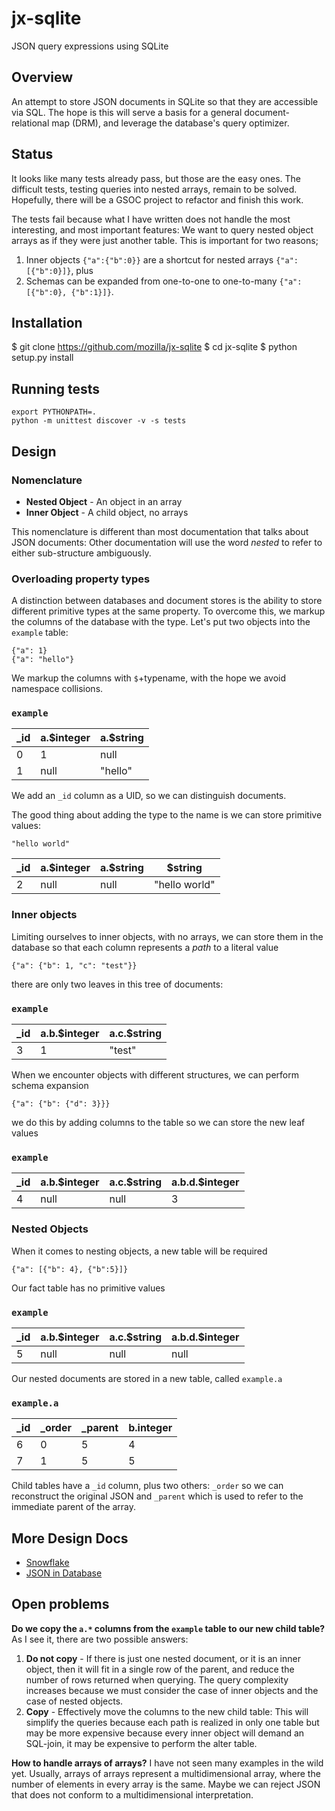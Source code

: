 # jx-sqlite 
JSON query expressions using SQLite

## Overview

An attempt to store JSON documents in SQLite so that they are accessible via SQL. The hope is this will serve a basis for a general document-relational map (DRM), and leverage the database's query optimizer.

## Status

It looks like many tests already pass, but those are the easy ones. The difficult tests, testing queries into nested arrays, remain to be solved.  Hopefully, there will be a GSOC project to refactor and finish this work.

The tests fail because what I have written does not handle the most interesting, and most important features: We want to query nested object arrays as if they were just another table.  This is important for two reasons;

1. Inner objects `{"a":{"b":0}}` are a shortcut for nested arrays `{"a":[{"b":0}]}`, plus
2. Schemas can be expanded from one-to-one  to one-to-many `{"a":[{"b":0}, {"b":1}]}`.

## Installation

$ git clone https://github.com/mozilla/jx-sqlite
$ cd jx-sqlite
$ python setup.py install

## Running tests

    export PYTHONPATH=.
    python -m unittest discover -v -s tests

## Design

### Nomenclature

* **Nested Object** - An object in an array
* **Inner Object** - A child object, no arrays

This nomenclature is different than most documentation that talks about JSON documents: Other documentation will use the word *nested* to refer to either sub-structure ambiguously.

### Overloading property types

A distinction between databases and document stores is the ability to store different primitive types at the same property. To overcome this, we markup the columns of the database with the type. Let's put two objects into the `example` table:

    {"a": 1}
    {"a": "hello"}

We markup the columns with `$`+typename, with the hope we avoid namespace collisions.

### `example`

| _id | a.$integer | a.$string |
|-----|------------|-----------|
|  0  |      1     |    null   |
|  1  |    null    |  "hello"  |

We add an `_id` column as a UID, so we can distinguish documents.

The good thing about adding the type to the name is we can store primitive values:

    "hello world"


| _id | a.$integer | a.$string |    $string    |
|-----|------------|-----------|---------------|
|  2  |    null    |    null   | "hello world" |


### Inner objects

Limiting ourselves to inner objects, with no arrays, we can store them in the database so that each column represents a *path* to a literal value

    {"a": {"b": 1, "c": "test"}}

there are only two leaves in this tree of documents:

### `example`

| _id | a.b.$integer | a.c.$string |
|-----|--------------|-------------|
|  3  |       1      |    "test"   |


When we encounter objects with different structures, we can perform schema expansion

    {"a": {"b": {"d": 3}}}

we do this by adding columns to the table so we can store the new leaf values

### `example`

| _id | a.b.$integer | a.c.$string | a.b.d.$integer |
|-----|--------------|-------------|----------------|
|  4  |     null     |     null    |        3       |


### Nested Objects

When it comes to nesting objects, a new table will be required 

    {"a": [{"b": 4}, {"b":5}]}

Our fact table has no primitive values

### `example`

| _id | a.b.$integer | a.c.$string | a.b.d.$integer |
|-----|--------------|-------------|----------------|
|  5  |     null     |     null    |      null      |

Our nested documents are stored in a new table, called `example.a`

### `example.a`

| _id | _order | _parent | b.integer |
| --- | ------ | ------- | --------- |
|  6  |    0   |    5    |     4     | 
|  7  |    1   |    5    |     5     | 

Child tables have a `_id` column, plus two others: `_order` so we can reconstruct the original JSON and `_parent` which is used to refer to the immediate parent of the array.

## More Design Docs

* [Snowflake](https://github.com/mozilla/jx-sqlite/blob/master/docs/Perspective.md)
* [JSON in Database](https://github.com/mozilla/jx-sqlite/blob/master/docs/JSON%20in%20Database.md)



## Open problems

**Do we copy the `a.*` columns from the `example` table to our new child table?** As I see it, there are two possible answers:

1. **Do not copy** - If there is just one nested document, or it is an inner object, then it will fit in a single row of the parent, and reduce the number of rows returned when querying. The query complexity increases because we must consider the case of inner objects and the case of nested objects.
2. **Copy** - Effectively move the columns to the new child table: This will simplify the queries because each path is realized in only one table but may be more expensive because every inner object will demand an SQL-join, it may be expensive to perform the alter table.

**How to handle arrays of arrays?** I have not seen many examples in the wild yet. Usually, arrays of arrays represent a multidimensional array, where the number of elements in every array is the same. Maybe we can reject JSON that does not conform to a multidimensional interpretation. 
